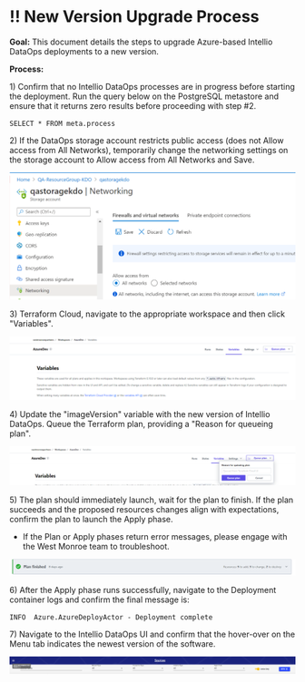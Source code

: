 # !! New Version Upgrade Process

**Goal:** This document details the steps to upgrade Azure-based Intellio DataOps deployments to a new version.

**Process:**

1\) Confirm that no Intellio DataOps processes are in progress before starting the deployment. Run the query below on the PostgreSQL metastore and ensure that it returns zero results before proceeding with step \#2.

```text
SELECT * FROM meta.process
```

2\) If the DataOps storage account restricts public access \(does not Allow access from All Networks\), temporarily change the networking settings on the storage account to Allow access from All Networks and Save.

![](../../.gitbook/assets/image%20%28324%29.png)

3\)  Terraform Cloud, navigate to the appropriate workspace and then click "Variables".

![](../../.gitbook/assets/image%20%28323%29.png)

4\) Update the "imageVersion" variable with the new version of Intellio DataOps. Queue the Terraform plan, providing a "Reason for queueing plan". 

![](../../.gitbook/assets/image%20%28321%29.png)

5\) The plan should immediately launch, wait for the plan to finish. If the plan succeeds and the proposed resources changes align with expectations, confirm the plan to launch the Apply phase.

* If the Plan or Apply phases return error messages, please engage with the West Monroe team to troubleshoot.

![](../../.gitbook/assets/image%20%28322%29.png)

6\) After the Apply phase runs successfully, navigate to the Deployment container logs and confirm the final message is:

```text
INFO  Azure.AzureDeployActor - Deployment complete
```

7\) Navigate to the Intellio DataOps UI and confirm that the hover-over on the Menu tab indicates the newest version of the software.

![](../../.gitbook/assets/image%20%28325%29.png)








